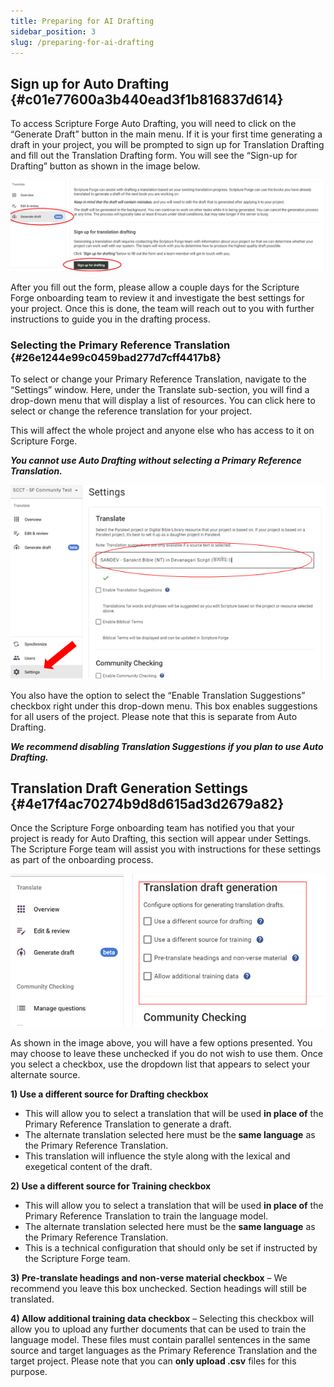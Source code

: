 ```yaml
---
title: Preparing for AI Drafting
sidebar_position: 3
slug: /preparing-for-ai-drafting
---
```




## **Sign up for Auto Drafting** {#c01e77600a3b440ead3f1b816837d614}


To access Scripture Forge Auto Drafting, you will need to click on the “Generate Draft” button in the main menu. If it is your first time generating a draft in your project, you will be prompted to sign up for Translation Drafting and fill out the Translation Drafting form. You will see the “Sign-up for Drafting” button as shown in the image below.


![](./2066867633.png)


After you fill out the form, please allow a couple days for the Scripture Forge onboarding team to review it and investigate the best settings for your project. Once this is done, the team will reach out to you with further instructions to guide you in the drafting process.


### **Selecting the Primary Reference Translation** {#26e1244e99c0459bad277d7cff4417b8}


To select or change your Primary Reference Translation, navigate to the “Settings” window. Here, under the Translate sub-section, you will find a drop-down menu that will display a list of resources. You can click here to select or change the reference translation for your project.


This will affect the whole project and anyone else who has access to it on Scripture Forge.


_**You cannot use Auto Drafting without selecting a Primary Reference Translation.**_


![](./6569010.png)


You also have the option to select the “Enable Translation Suggestions” checkbox right under this drop-down menu. This box enables suggestions for all users of the project. Please note that this is separate from Auto Drafting.


_**We recommend disabling Translation Suggestions if you plan to use Auto Drafting.**_


## **Translation Draft Generation Settings** {#4e17f4ac70274b9d8d615ad3d2679a82}


Once the Scripture Forge onboarding team has notified you that your project is ready for Auto Drafting, this section will appear under Settings. The Scripture Forge team will assist you with instructions for these settings as part of the onboarding process.


![](./1316957426.png)


As shown in the image above, you will have a few options presented. You may choose to leave these unchecked if you do not wish to use them. Once you select a checkbox, use the dropdown list that appears to select your alternate source.


**1) Use a different source for Drafting checkbox**

- This will allow you to select a translation that will be used **in place of** the Primary Reference Translation to generate a draft.
- The alternate translation selected here must be the **same language** as the Primary Reference Translation.
- This translation will influence the style along with the lexical and exegetical content of the draft.

**2) Use a different source for Training checkbox**

- This will allow you to select a translation that will be used **in place of** the Primary Reference Translation to train the language model.
- The alternate translation selected here must be the **same language** as the Primary Reference Translation.
- This is a technical configuration that should only be set if instructed by the Scripture Forge team.

**3) Pre-translate headings and non-verse material checkbox** – We recommend you leave this box unchecked. Section headings will still be translated.


**4) Allow additional training data checkbox** – Selecting this checkbox will allow you to upload any further documents that can be used to train the language model. These files must contain parallel sentences in the same source and target languages as the Primary Reference Translation and the target project. Please note that you can **only upload .csv** files for this purpose.

